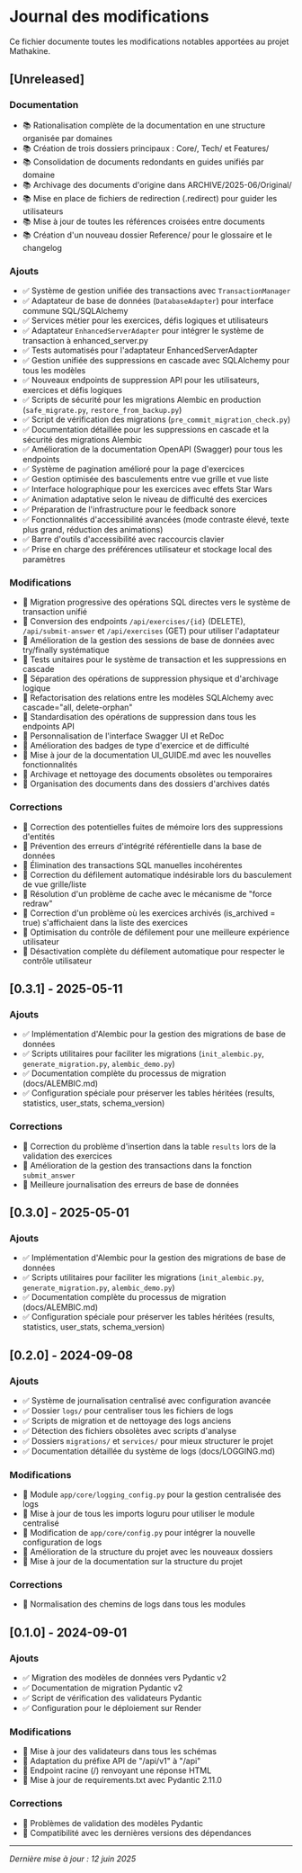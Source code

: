 # Journal des modifications

Ce fichier documente toutes les modifications notables apportées au projet Mathakine.

## [Unreleased]

### Documentation
- 📚 Rationalisation complète de la documentation en une structure organisée par domaines
- 📚 Création de trois dossiers principaux : Core/, Tech/ et Features/
- 📚 Consolidation de documents redondants en guides unifiés par domaine
- 📚 Archivage des documents d'origine dans ARCHIVE/2025-06/Original/
- 📚 Mise en place de fichiers de redirection (.redirect) pour guider les utilisateurs
- 📚 Mise à jour de toutes les références croisées entre documents
- 📚 Création d'un nouveau dossier Reference/ pour le glossaire et le changelog

### Ajouts
- ✅ Système de gestion unifiée des transactions avec `TransactionManager`
- ✅ Adaptateur de base de données (`DatabaseAdapter`) pour interface commune SQL/SQLAlchemy
- ✅ Services métier pour les exercices, défis logiques et utilisateurs
- ✅ Adaptateur `EnhancedServerAdapter` pour intégrer le système de transaction à enhanced_server.py
- ✅ Tests automatisés pour l'adaptateur EnhancedServerAdapter
- ✅ Gestion unifiée des suppressions en cascade avec SQLAlchemy pour tous les modèles
- ✅ Nouveaux endpoints de suppression API pour les utilisateurs, exercices et défis logiques
- ✅ Scripts de sécurité pour les migrations Alembic en production (`safe_migrate.py`, `restore_from_backup.py`)
- ✅ Script de vérification des migrations (`pre_commit_migration_check.py`)
- ✅ Documentation détaillée pour les suppressions en cascade et la sécurité des migrations Alembic
- ✅ Amélioration de la documentation OpenAPI (Swagger) pour tous les endpoints
- ✅ Système de pagination amélioré pour la page d'exercices
- ✅ Gestion optimisée des basculements entre vue grille et vue liste
- ✅ Interface holographique pour les exercices avec effets Star Wars
- ✅ Animation adaptative selon le niveau de difficulté des exercices
- ✅ Préparation de l'infrastructure pour le feedback sonore
- ✅ Fonctionnalités d'accessibilité avancées (mode contraste élevé, texte plus grand, réduction des animations)
- ✅ Barre d'outils d'accessibilité avec raccourcis clavier
- ✅ Prise en charge des préférences utilisateur et stockage local des paramètres

### Modifications
- 🔄 Migration progressive des opérations SQL directes vers le système de transaction unifié
- 🔄 Conversion des endpoints `/api/exercises/{id}` (DELETE), `/api/submit-answer` et `/api/exercises` (GET) pour utiliser l'adaptateur
- 🔄 Amélioration de la gestion des sessions de base de données avec try/finally systématique
- 🔄 Tests unitaires pour le système de transaction et les suppressions en cascade
- 🔄 Séparation des opérations de suppression physique et d'archivage logique
- 🔄 Refactorisation des relations entre les modèles SQLAlchemy avec cascade="all, delete-orphan"
- 🔄 Standardisation des opérations de suppression dans tous les endpoints API
- 🔄 Personnalisation de l'interface Swagger UI et ReDoc
- 🔄 Amélioration des badges de type d'exercice et de difficulté
- 🔄 Mise à jour de la documentation UI_GUIDE.md avec les nouvelles fonctionnalités
- 🔄 Archivage et nettoyage des documents obsolètes ou temporaires
- 🔄 Organisation des documents dans des dossiers d'archives datés

### Corrections
- 🐛 Correction des potentielles fuites de mémoire lors des suppressions d'entités
- 🐛 Prévention des erreurs d'intégrité référentielle dans la base de données
- 🐛 Élimination des transactions SQL manuelles incohérentes
- 🐛 Correction du défilement automatique indésirable lors du basculement de vue grille/liste
- 🐛 Résolution d'un problème de cache avec le mécanisme de "force redraw"
- 🐛 Correction d'un problème où les exercices archivés (is_archived = true) s'affichaient dans la liste des exercices
- 🐛 Optimisation du contrôle de défilement pour une meilleure expérience utilisateur
- 🐛 Désactivation complète du défilement automatique pour respecter le contrôle utilisateur

## [0.3.1] - 2025-05-11

### Ajouts
- ✅ Implémentation d'Alembic pour la gestion des migrations de base de données
- ✅ Scripts utilitaires pour faciliter les migrations (`init_alembic.py`, `generate_migration.py`, `alembic_demo.py`)
- ✅ Documentation complète du processus de migration (docs/ALEMBIC.md)
- ✅ Configuration spéciale pour préserver les tables héritées (results, statistics, user_stats, schema_version)

### Corrections
- 🐛 Correction du problème d'insertion dans la table `results` lors de la validation des exercices
- 🐛 Amélioration de la gestion des transactions dans la fonction `submit_answer`
- 🐛 Meilleure journalisation des erreurs de base de données

## [0.3.0] - 2025-05-01

### Ajouts
- ✅ Implémentation d'Alembic pour la gestion des migrations de base de données
- ✅ Scripts utilitaires pour faciliter les migrations (`init_alembic.py`, `generate_migration.py`, `alembic_demo.py`)
- ✅ Documentation complète du processus de migration (docs/ALEMBIC.md)
- ✅ Configuration spéciale pour préserver les tables héritées (results, statistics, user_stats, schema_version)

## [0.2.0] - 2024-09-08

### Ajouts
- ✅ Système de journalisation centralisé avec configuration avancée
- ✅ Dossier `logs/` pour centraliser tous les fichiers de logs 
- ✅ Scripts de migration et de nettoyage des logs anciens
- ✅ Détection des fichiers obsolètes avec scripts d'analyse
- ✅ Dossiers `migrations/` et `services/` pour mieux structurer le projet
- ✅ Documentation détaillée du système de logs (docs/LOGGING.md)

### Modifications
- 🔄 Module `app/core/logging_config.py` pour la gestion centralisée des logs
- 🔄 Mise à jour de tous les imports loguru pour utiliser le module centralisé
- 🔄 Modification de `app/core/config.py` pour intégrer la nouvelle configuration de logs
- 🔄 Amélioration de la structure du projet avec les nouveaux dossiers
- 🔄 Mise à jour de la documentation sur la structure du projet

### Corrections
- 🐛 Normalisation des chemins de logs dans tous les modules

## [0.1.0] - 2024-09-01

### Ajouts
- ✅ Migration des modèles de données vers Pydantic v2
- ✅ Documentation de migration Pydantic v2
- ✅ Script de vérification des validateurs Pydantic
- ✅ Configuration pour le déploiement sur Render

### Modifications
- 🔄 Mise à jour des validateurs dans tous les schémas
- 🔄 Adaptation du préfixe API de "/api/v1" à "/api"
- 🔄 Endpoint racine (/) renvoyant une réponse HTML
- 🔄 Mise à jour de requirements.txt avec Pydantic 2.11.0

### Corrections
- 🐛 Problèmes de validation des modèles Pydantic
- 🐛 Compatibilité avec les dernières versions des dépendances 

---

*Dernière mise à jour : 12 juin 2025* 